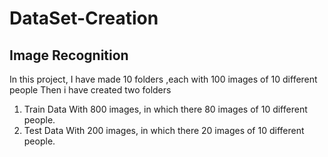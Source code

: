 # DataSet-Creation
## Image Recognition

In this project, I have made 10 folders ,each with 100 images of 10 different people
Then i have created two folders 
1. Train Data With 800 images, in which there 80 images of 10 different people.
2.  Test  Data With 200 images, in which there 20 images of 10 different people.
